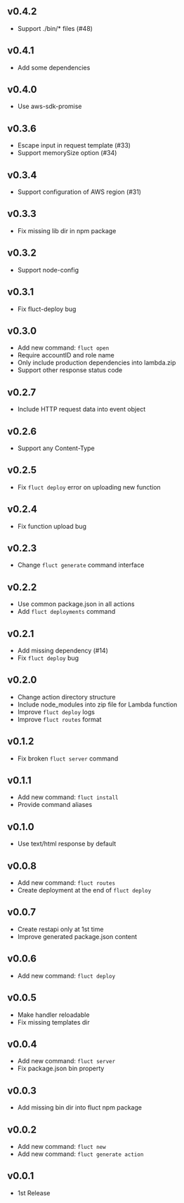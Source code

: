 ## v0.4.2
- Support ./bin/* files (#48)

## v0.4.1
- Add some dependencies

## v0.4.0
- Use aws-sdk-promise

## v0.3.6
- Escape input in request template (#33)
- Support memorySize option (#34)

## v0.3.4
- Support configuration of AWS region (#31)

## v0.3.3
- Fix missing lib dir in npm package

## v0.3.2
- Support node-config

## v0.3.1
- Fix fluct-deploy bug

## v0.3.0
- Add new command: `fluct open`
- Require accountID and role name
- Only include production dependencies into lambda.zip
- Support other response status code

## v0.2.7
- Include HTTP request data into event object

## v0.2.6
- Support any Content-Type

## v0.2.5
- Fix `fluct deploy` error on uploading new function

## v0.2.4
- Fix function upload bug

## v0.2.3
- Change `fluct generate` command interface

## v0.2.2
- Use common package.json in all actions
- Add `fluct deployments` command

## v0.2.1
- Add missing dependency (#14)
- Fix `fluct deploy` bug

## v0.2.0
- Change action directory structure
- Include node_modules into zip file for Lambda function
- Improve `fluct deploy` logs
- Improve `fluct routes` format

## v0.1.2
- Fix broken `fluct server` command

## v0.1.1
- Add new command: `fluct install`
- Provide command aliases

## v0.1.0
- Use text/html response by default

## v0.0.8
- Add new command: `fluct routes`
- Create deployment at the end of `fluct deploy`

## v0.0.7
- Create restapi only at 1st time
- Improve generated package.json content

## v0.0.6
- Add new command: `fluct deploy`

## v0.0.5
- Make handler reloadable
- Fix missing templates dir

## v0.0.4
- Add new command: `fluct server`
- Fix package.json bin property

## v0.0.3
- Add missing bin dir into fluct npm package

## v0.0.2
- Add new command: `fluct new`
- Add new command: `fluct generate action`

## v0.0.1
- 1st Release
